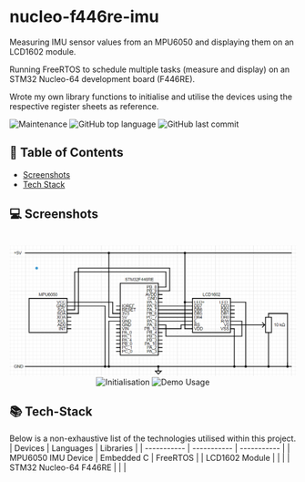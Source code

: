 # nucleo-f446re-imu

Measuring IMU sensor values from an MPU6050 and displaying them on an LCD1602 module.

Running FreeRTOS to schedule multiple tasks (measure and display) on an STM32 Nucleo-64 development board (F446RE).

Wrote my own library functions to initialise and utilise the devices using the respective register sheets as reference.

![Maintenance](https://img.shields.io/maintenance/yes/2024)
![GitHub top language](https://img.shields.io/github/languages/top/m-foskett/nucleo-f446re-imu)
![GitHub last commit](https://img.shields.io/github/last-commit/m-foskett/nucleo-f446re-imu)

## :scroll: Table of Contents
- [Screenshots](#computer-screenshots)
- [Tech Stack](#books-tech-stack)

## :computer: Screenshots
<div style="display: inline_block" align="center"><br>
 <img align="center" alt="Circuit Diagram"  width="800" src="/screenshots/circuit_diagram.PNG">
   <img align="center" alt="Initialisation"  width="400" src="/screenshots/initialisation.gif">
 <img align="center" alt="Demo Usage"  width="400" src="/screenshots/demo_usage.gif">
</div>

## :books: Tech-Stack
Below is a non-exhaustive list of the technologies utilised within this project.
| Devices | Languages | Libraries |
| ----------- | ----------- | ----------- |
| MPU6050 IMU Device | Embedded C | FreeRTOS |
| LCD1602 Module |  | |
| STM32 Nucleo-64 F446RE | | |
